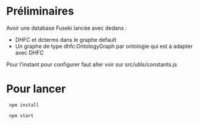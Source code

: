 # Préliminaires

Avoir une database Fuseki lancée avec dedans :
- DHFC et dcterms dans le graphe default
- Un graphe de type dhfc:OntologyGraph par ontologie qui est à adapter avec DHFC

Pour l'instant pour configurer faut aller voir sur src/utils/constants.js

# Pour lancer

``` npm install```

``` npm start```